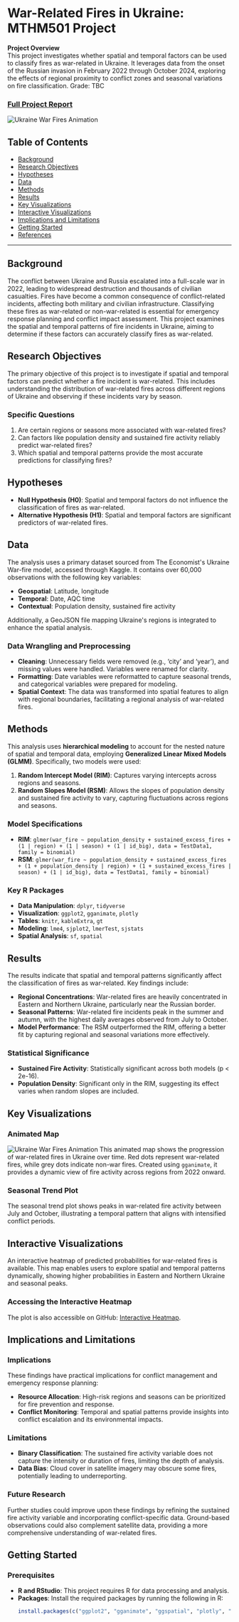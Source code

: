 # War-Related Fires in Ukraine: MTHM501 Project

**Project Overview**  
This project investigates whether spatial and temporal factors can be used to classify fires as war-related in Ukraine. It leverages data from the onset of the Russian invasion in February 2022 through October 2024, exploring the effects of regional proximity to conflict zones and seasonal variations on fire classification.
Grade: TBC

### [Full Project Report](./MTHM501%20Report.pdf) 


![Ukraine War Fires Animation](./Plots%20and%20Tables/ukraine_fire_animation.gif)

## Table of Contents
- [Background](#background)
- [Research Objectives](#research-objectives)
- [Hypotheses](#hypotheses)
- [Data](#data)
- [Methods](#methods)
- [Results](#results)
- [Key Visualizations](#key-visualizations)
- [Interactive Visualizations](#interactive-visualizations)
- [Implications and Limitations](#implications-and-limitations)
- [Getting Started](#getting-started)
- [References](#references)

---

## Background
The conflict between Ukraine and Russia escalated into a full-scale war in 2022, leading to widespread destruction and thousands of civilian casualties. Fires have become a common consequence of conflict-related incidents, affecting both military and civilian infrastructure. Classifying these fires as war-related or non-war-related is essential for emergency response planning and conflict impact assessment. This project examines the spatial and temporal patterns of fire incidents in Ukraine, aiming to determine if these factors can accurately classify fires as war-related.

## Research Objectives
The primary objective of this project is to investigate if spatial and temporal factors can predict whether a fire incident is war-related. This includes understanding the distribution of war-related fires across different regions of Ukraine and observing if these incidents vary by season.

### Specific Questions
1. Are certain regions or seasons more associated with war-related fires?
2. Can factors like population density and sustained fire activity reliably predict war-related fires?
3. Which spatial and temporal patterns provide the most accurate predictions for classifying fires?

## Hypotheses
- **Null Hypothesis (H0)**: Spatial and temporal factors do not influence the classification of fires as war-related.
- **Alternative Hypothesis (H1)**: Spatial and temporal factors are significant predictors of war-related fires.

## Data
The analysis uses a primary dataset sourced from The Economist's Ukraine War-fire model, accessed through Kaggle. It contains over 60,000 observations with the following key variables:
- **Geospatial**: Latitude, longitude
- **Temporal**: Date, AQC time
- **Contextual**: Population density, sustained fire activity

Additionally, a GeoJSON file mapping Ukraine's regions is integrated to enhance the spatial analysis.

### Data Wrangling and Preprocessing
- **Cleaning**: Unnecessary fields were removed (e.g., ‘city’ and ‘year’), and missing values were handled. Variables were renamed for clarity.
- **Formatting**: Date variables were reformatted to capture seasonal trends, and categorical variables were prepared for modeling.
- **Spatial Context**: The data was transformed into spatial features to align with regional boundaries, facilitating a regional analysis of war-related fires.

## Methods
This analysis uses **hierarchical modeling** to account for the nested nature of spatial and temporal data, employing **Generalized Linear Mixed Models (GLMM)**. Specifically, two models were used:
1. **Random Intercept Model (RIM)**: Captures varying intercepts across regions and seasons.
2. **Random Slopes Model (RSM)**: Allows the slopes of population density and sustained fire activity to vary, capturing fluctuations across regions and seasons.

### Model Specifications
- **RIM**: `glmer(war_fire ~ population_density + sustained_excess_fires + (1 | region) + (1 | season) + (1 | id_big), data = TestData1, family = binomial)`
- **RSM**: `glmer(war_fire ~ population_density + sustained_excess_fires + (1 + population_density | region) + (1 + sustained_excess_fires | season) + (1 | id_big), data = TestData1, family = binomial)`

### Key R Packages
- **Data Manipulation**: `dplyr`, `tidyverse`
- **Visualization**: `ggplot2`, `gganimate`, `plotly`
- **Tables**: `knitr`, `kableExtra`, `gt`
- **Modeling**: `lme4`, `sjplot2`, `lmerTest`, `sjstats`
- **Spatial Analysis**: `sf`, `spatial`

## Results
The results indicate that spatial and temporal patterns significantly affect the classification of fires as war-related. Key findings include:
- **Regional Concentrations**: War-related fires are heavily concentrated in Eastern and Northern Ukraine, particularly near the Russian border.
- **Seasonal Patterns**: War-related fire incidents peak in the summer and autumn, with the highest daily averages observed from July to October.
- **Model Performance**: The RSM outperformed the RIM, offering a better fit by capturing regional and seasonal variations more effectively.

### Statistical Significance
- **Sustained Fire Activity**: Statistically significant across both models (p < 2e-16).
- **Population Density**: Significant only in the RIM, suggesting its effect varies when random slopes are included.

## Key Visualizations

### Animated Map
![Ukraine War Fires Animation](./ukraine_fire_animation.gif)
This animated map shows the progression of war-related fires in Ukraine over time. Red dots represent war-related fires, while grey dots indicate non-war fires. Created using `gganimate`, it provides a dynamic view of fire activity across regions from 2022 onward.

### Seasonal Trend Plot
The seasonal trend plot shows peaks in war-related fire activity between July and October, illustrating a temporal pattern that aligns with intensified conflict periods.

## Interactive Visualizations
An interactive heatmap of predicted probabilities for war-related fires is available. This map enables users to explore spatial and temporal patterns dynamically, showing higher probabilities in Eastern and Northern Ukraine and seasonal peaks.

### Accessing the Interactive Heatmap
The plot is also accessible on GitHub: [Interactive Heatmap](https://github.com/KetchupJL/university-projects).

## Implications and Limitations

### Implications
These findings have practical implications for conflict management and emergency response planning:
- **Resource Allocation**: High-risk regions and seasons can be prioritized for fire prevention and response.
- **Conflict Monitoring**: Temporal and spatial patterns provide insights into conflict escalation and its environmental impacts.

### Limitations
- **Binary Classification**: The sustained fire activity variable does not capture the intensity or duration of fires, limiting the depth of analysis.
- **Data Bias**: Cloud cover in satellite imagery may obscure some fires, potentially leading to underreporting.

### Future Research
Further studies could improve upon these findings by refining the sustained fire activity variable and incorporating conflict-specific data. Ground-based observations could also complement satellite data, providing a more comprehensive understanding of war-related fires.

## Getting Started

### Prerequisites
- **R and RStudio**: This project requires R for data processing and analysis.
- **Packages**: Install the required packages by running the following in R:
  ```R
  install.packages(c("ggplot2", "gganimate", "ggspatial", "plotly", "lme4", "tidyverse", "sf"))
